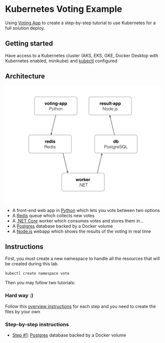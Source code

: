 Kubernetes Voting Example
=========

Using [Voting App](https://github.com/dockersamples/example-voting-app) to create a step-by-step tutorial to use Kubernetes for a full solution deploy.

Getting started
---------------

Have access to a Kubernetes cluster (AKS, EKS, GKE, Docker Desktop with Kubernetes enabled, minikube) and [kubectl](https://kubernetes.io/docs/tasks/tools/install-kubectl/) configured

Architecture
-----

![Architecture diagram](architecture.png)

* A front-end web app in [Python](/vote) which lets you vote between two options
* A [Redis](https://hub.docker.com/_/redis/) queue which collects new votes
* A [.NET Core](/worker/src/Worker) worker which consumes votes and stores them in…
* A [Postgres](https://hub.docker.com/_/postgres/) database backed by a Docker volume
* A [Node.js](/result) webapp which shows the results of the voting in real time

Instructions
-----
First, you must create a new namespace to handle all the resources that will be created during this lab.

```
kubectl create namespace vote
```
Then you may follow two tutorials:
### Hard way :)
Follow this [overview instructions](https://github.com/tiberna/k8s-voting-example/blob/main/hard-way-tutorial.md) for each step and you need to create the files by your own

### Step-by-step instructions
- [Step #1](https://github.com/tiberna/k8s-voting-example/blob/step1/step1-instructions.md): [Postgres](https://hub.docker.com/_/postgres/) database backed by a Docker volume
